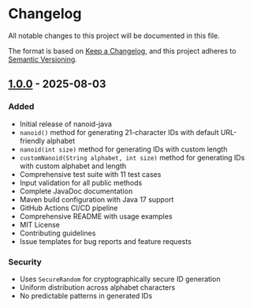 # Changelog

All notable changes to this project will be documented in this file.

The format is based on [Keep a Changelog](https://keepachangelog.com/en/1.0.0/),
and this project adheres to [Semantic Versioning](https://semver.org/spec/v2.0.0.html).

## [1.0.0] - 2025-08-03

### Added
- Initial release of nanoid-java
- `nanoid()` method for generating 21-character IDs with default URL-friendly alphabet
- `nanoid(int size)` method for generating IDs with custom length
- `customNanoid(String alphabet, int size)` method for generating IDs with custom alphabet and length
- Comprehensive test suite with 11 test cases
- Input validation for all public methods
- Complete JavaDoc documentation
- Maven build configuration with Java 17 support
- GitHub Actions CI/CD pipeline
- Comprehensive README with usage examples
- MIT License
- Contributing guidelines
- Issue templates for bug reports and feature requests

### Security
- Uses `SecureRandom` for cryptographically secure ID generation
- Uniform distribution across alphabet characters
- No predictable patterns in generated IDs

[1.0.0]: https://github.com/ai/nanoid-java/releases/tag/v1.0.0
